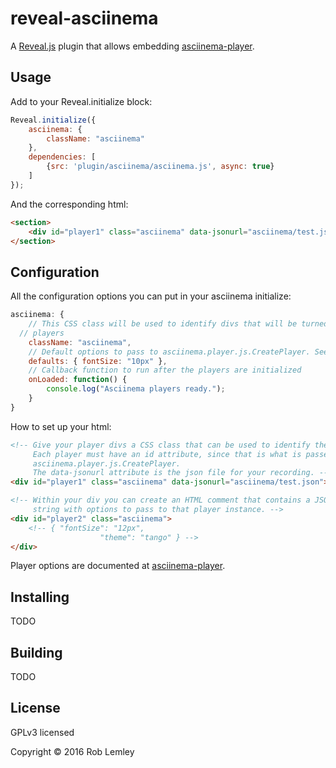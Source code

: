 
# reveal-asciinema

A [Reveal.js](https://github.com/hakimel/reveal.js) plugin that allows
embedding [asciinema-player](https://github.com/asciinema/asciinema-player).

## Usage

Add to your Reveal.initialize block:

```javascript
Reveal.initialize({
	asciinema: {
		className: "asciinema"
	},
	dependencies: [
		{src: 'plugin/asciinema/asciinema.js', async: true}
	]
});
```

And the corresponding html:

```html
<section>
	<div id="player1" class="asciinema" data-jsonurl="asciinema/test.json"></div>
</section>
```

## Configuration

All the configuration options you can put in your asciinema initialize:

```javascript
asciinema: {
	// This CSS class will be used to identify divs that will be turned into
  // players
	className: "asciinema",
	// Default options to pass to asciinema.player.js.CreatePlayer. See below.
	defaults: { fontSize: "10px" },
	// Callback function to run after the players are initialized
	onLoaded: function() {
		console.log("Asciinema players ready.");
	}
}
```

How to set up your html:

```html
<!-- Give your player divs a CSS class that can be used to identify them.
     Each player must have an id attribute, since that is what is passed to
     asciinema.player.js.CreatePlayer.
     The data-jsonurl attribute is the json file for your recording. -->
<div id="player1" class="asciinema" data-jsonurl="asciinema/test.json"></div>

<!-- Within your div you can create an HTML comment that contains a JSON
     string with options to pass to that player instance. -->
<div id="player2" class="asciinema">
	<!-- { "fontSize": "12px",
					"theme": "tango" } -->
</div>
```

Player options are documented at
[asciinema-player](https://github.com/asciinema/asciinema-player#options).

## Installing

TODO

## Building

TODO

## License

GPLv3 licensed

Copyright &copy; 2016 Rob Lemley
